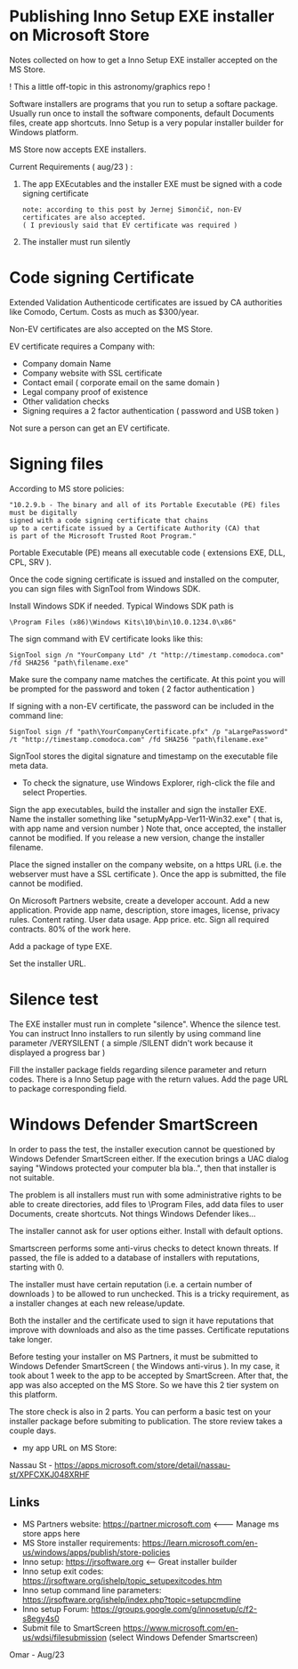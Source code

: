 # Publishing Inno Setup EXE installer on Microsoft Store

Notes collected on how to get a Inno Setup EXE installer accepted on the MS Store.

! This a little off-topic in this astronomy/graphics repo !

Software installers are programs that you run to setup a softare package.  
Usually run once to install the software components, default Documents files,
create app shortcuts. Inno Setup is a very popular installer builder
for Windows platform.

MS Store now accepts EXE installers.

Current Requirements ( aug/23 ) :

1) The app EXEcutables and the installer EXE must be signed with a code signing certificate

       note: according to this post by Jernej Simončič, non-EV certificates are also accepted.
       ( I previously said that EV certificate was required )

2) The installer must run silently

# Code signing Certificate 

Extended Validation Authenticode certificates are issued by CA authorities
like Comodo, Certum. Costs as much as $300/year.

Non-EV certificates are also accepted on the MS Store.

EV certificate requires a Company with:

* Company domain Name
* Company website with SSL certificate
* Contact email ( corporate email on the same domain )
* Legal company proof of existence
* Other validation checks
* Signing requires a 2 factor authentication ( password and USB token ) 

Not sure a person can get an EV certificate.

# Signing files

According to MS store policies:

    "10.2.9.b - The binary and all of its Portable Executable (PE) files must be digitally 
    signed with a code signing certificate that chains 
    up to a certificate issued by a Certificate Authority (CA) that 
    is part of the Microsoft Trusted Root Program."

Portable Executable (PE) means all executable code ( extensions EXE, DLL, CPL, SRV ).

Once the code signing certificate is issued and installed on the computer, 
you can sign files with SignTool from Windows SDK. 

Install Windows SDK if needed. Typical Windows SDK path is 

    \Program Files (x86)\Windows Kits\10\bin\10.0.1234.0\x86"              

The sign command with EV certificate looks like this:

    SignTool sign /n "YourCompany Ltd" /t "http://timestamp.comodoca.com" /fd SHA256 "path\filename.exe"

Make sure the company name matches the certificate. At this point you will be prompted for the password and token ( 2 factor authentication )

If signing with a non-EV certificate, the password can be included in the command line:

    SignTool sign /f "path\YourCompanyCertificate.pfx" /p "aLargePassword" /t "http://timestamp.comodoca.com" /fd SHA256 "path\filename.exe"

SignTool stores the digital signature and timestamp on the executable file meta data.

* To check the signature, use Windows Explorer, righ-click the file and select Properties.

Sign the app executables, build the installer and sign the installer EXE.
Name the installer something like "setupMyApp-Ver11-Win32.exe" ( that is, with app name and version number )
Note that, once accepted, the installer cannot be modified. If you release a new version,
change the installer filename.

Place the signed installer on the company website, on a https URL (i.e. the webserver must have a SSL certificate ).
Once the app is submitted, the file cannot be modified.

On Microsoft Partners website, create a developer account.
Add a new application. Provide app name, description,
store images, license, privacy rules. Content rating. User data usage. App price. etc. 
Sign all required contracts. 80% of the work here.

Add a package of type EXE.

Set the installer URL.

# Silence test

The EXE installer  must run in complete "silence". Whence the silence test.
You can instruct Inno installers to run silently by using command line parameter /VERYSILENT
( a simple /SILENT didn't work because it displayed a progress bar )

Fill the installer package fields regarding silence parameter
and return codes. There is a Inno Setup page with the return values.
Add the page URL to package corresponding field.

# Windows Defender SmartScreen

In order to pass the test, the installer execution cannot be questioned 
by Windows Defender SmartScreen either. If the execution brings a UAC
dialog saying "Windows protected your computer bla bla..", then that
installer is not suitable.

The problem is all installers must run with some administrative rights
to be able to create directories, add files to \Program Files\,
add data files to user Documents, create shortcuts. 
Not things Windows Defender likes...

The installer cannot ask for user options either. Install with default options.

Smartscreen performs some anti-virus checks to detect known threats. 
If passed, the file is added to a database of installers with reputations,
starting with 0.

The installer must have certain reputation (i.e. a certain number of downloads ) 
to be allowed to run unchecked. This is a tricky requirement, as a 
installer changes at each new release/update. 

Both the installer and the certificate used to sign it have reputations
that improve with downloads and also as the time passes.
Certificate reputations take longer.  

Before testing your installer on MS Partners, it must be submitted to
Windows Defender SmartScreen ( the Windows anti-virus ). 
In my case, it took about 1 week to the app to be accepted by SmartScreen.
After that, the app was also accepted on the MS Store.
So we have this 2 tier system on this platform.

The store check is also in 2 parts. You can perform a basic test on 
your installer package before submiting to publication.
The store review takes a couple days.

* my app URL on MS Store:

Nassau St - https://apps.microsoft.com/store/detail/nassau-st/XPFCXKJ048XRHF

## Links

* MS Partners website:  https://partner.microsoft.com    <--- Manage ms store apps here
* MS Store installer requirements: https://learn.microsoft.com/en-us/windows/apps/publish/store-policies
* Inno setup: https://jrsoftware.org  <-- Great installer builder
* Inno setup exit codes: https://jrsoftware.org/ishelp/topic_setupexitcodes.htm
* Inno setup command line parameters: https://jrsoftware.org/ishelp/index.php?topic=setupcmdline
* Inno setup Forum: https://groups.google.com/g/innosetup/c/f2-s8egy4s0
* Submit file to SmartScreen https://www.microsoft.com/en-us/wdsi/filesubmission  (select Windows Defender Smartscreen) 
  

Omar - Aug/23




